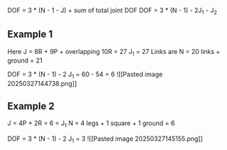 DOF = 3 * (N - 1 - J) + sum of total joint DOF
DOF = 3 * (N - 1) - 2J<sub>1</sub> - J<sub>2</sub>

## Example 1
Here J = 8R + 9P + overlapping 10R = 27
J<sub>1</sub> = 27
Links are N = 20 links + ground = 21

DOF = 3 * (N - 1) - 2 J<sub>1</sub> = 60 - 54 = 6
![[Pasted image 20250327144738.png]]

## Example 2
J = 4P + 2R = 6 = J<sub>1</sub>
N = 4 legs + 1 square + 1 ground = 6

DOF = 3 * (N - 1) - 2 J<sub>1</sub> = 3
![[Pasted image 20250327145155.png]]